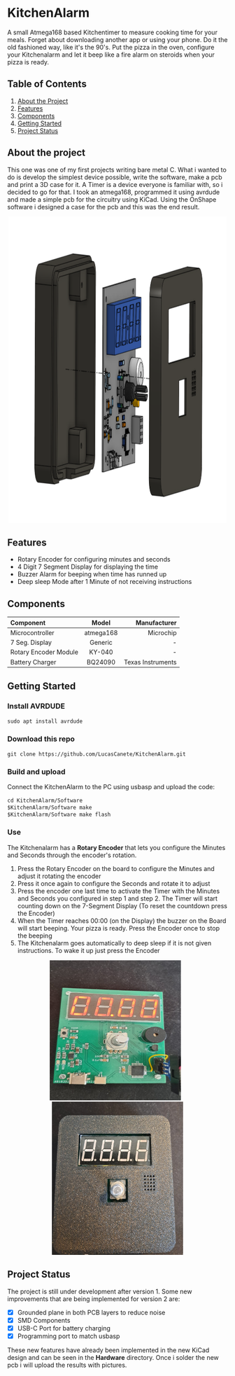 # KitchenAlarm
A small Atmega168 based Kitchentimer to measure cooking time for your meals. Forget about downloading another app or using your phone. Do it the old fashioned way, like  it's the 90's. Put the pizza in the oven, configure your Kitchenalarm and let it beep like a fire alarm on steroids when your pizza is ready.

## Table of Contents
1. [About the Project](#about-the-project)
2. [Features](#features)
3. [Components](#components)
4. [Getting Started](#getting-started)
5. [Project Status](#project-status)

## About the project
This one was one of my first projects writing bare metal C. What i wanted to do is develop the simplest device possible, write the software, make a pcb and print a 3D case for it. A Timer is a device everyone is familiar with, so i decided to go for that. I took an atmega168, programmed it using avrdude and made a simple pcb for the circuitry using KiCad. Using the OnShape software i designed a case for the pcb and this was the end result.

<p align="center">
<img src="images/exploded_view.png" alt="explodedview" width="500" height="700" style="display:inline-block;" />
</p>

## Features
- Rotary Encoder for configuring minutes and seconds
- 4 Digit 7 Segment Display for displaying the time
- Buzzer Alarm for beeping when time has runned up
- Deep sleep Mode after 1 Minute of not receiving instructions

## Components
| Component | Model  | Manufacturer  |
|:--------|:------:|------:|
| Microcontroller  | atmega168 | Microchip |
| 7 Seg. Display  | Generic | - |
| Rotary Encoder Module  | KY-040 | - |
| Battery Charger  | BQ24090 | Texas Instruments |

## Getting Started
### Install AVRDUDE
```
sudo apt install avrdude
```
### Download this repo
```
git clone https://github.com/LucasCanete/KitchenAlarm.git
```
### Build and upload 
Connect the KitchenAlarm to the PC using usbasp and upload the code:
```
cd KitchenAlarm/Software
$KitchenAlarm/Software make
$KitchenAlarm/Software make flash
```
### Use
The Kitchenalarm has a **Rotary Encoder** that lets you configure the Minutes and Seconds through the encoder's rotation.
1. Press the Rotary Encoder on the board to configure the Minutes and adjust it rotating the encoder 
2. Press it once again to configure the Seconds and rotate it to adjust 
3. Press the encoder one last time to activate the Timer with the Minutes and Seconds you configured in step 1 and step 2. The Timer will start counting down on the 7-Segment Display (To reset the countdown press the Encoder)
4. When the Timer reaches 00:00 (on the Display) the buzzer on the Board will start beeping. Your pizza is ready. Press the Encoder once to stop the beeping
5. The Kitchenalarm goes automatically to deep sleep if it is not given instructions. To wake it up just press the Encoder


<p align="center">
   <img src="images/pizzaclock_pcb.jpeg" alt="Design" width="300" height="320" style="display:inline-block; margin-right: 10px;" /> 
   <img src="images/pizzaclock_case.jpeg" alt="kitchenalarm" width="300" height="350" style="display:inline-block;" />
</p>

## Project Status
The project is still under development after version 1. Some new improvements that are being implemented for version 2 are:
- [x] Grounded plane in both PCB layers to reduce noise
- [x] SMD Components
- [x] USB-C Port for battery charging 
- [x] Programming port to match usbasp
      
These new features have already been implemented in the new KiCad design and can be seen in the **Hardware** directory. Once i solder the new pcb i will upload the results with pictures.
